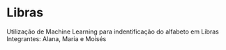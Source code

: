 # Libras
Utilização de Machine Learning para indentificação do alfabeto em Libras
Integrantes: Alana, Maria e Moisés

